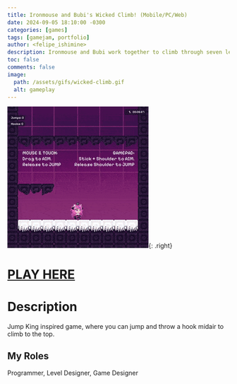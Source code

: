 ```yaml
---
title: Ironmouse and Bubi's Wicked Climb! (Mobile/PC/Web)
date: 2024-09-05 18:10:00 -0300
categories: [games]
tags: [gamejam, portfolio]
author: <felipe_ishimine>
description: Ironmouse and Bubi work together to climb through seven levels that commemorate Ironmouse's 7 years streaming anniversary.
toc: false
comments: false
image:
  path: /assets/gifs/wicked-climb.gif
  alt: gameplay  
---
```



![Gameplay](/assets/gifs/wicked-climb-gameplay.gif){: .right}

# [PLAY HERE](https://kodachigames.itch.io/wicked-climb)


# Description 
Jump King inspired game, where you can jump and throw a hook midair to climb to the top.

## My Roles
Programmer, Level Designer, Game Designer